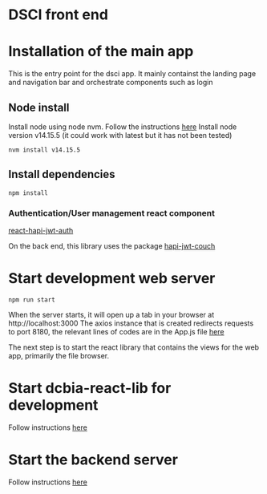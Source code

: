 # DSCI front end

# Installation of the main app

This is the entry point for the dsci app. It mainly containst the landing page and navigation bar and orchestrate components such as login

## Node install 

Install node using node nvm. Follow the instructions [here](https://github.com/nvm-sh/nvm)
Install node version v14.15.5 (it could work with latest but it has not been tested)

```
nvm install v14.15.5
```

## Install dependencies

```
npm install
```

### Authentication/User management react component

[react-hapi-jwt-auth](https://github.com/juanprietob/react-hapi-jwt-auth)

On the back end, this library uses the package [hapi-jwt-couch](https://github.com/juanprietob/hapi-jwt-couch/tree/master/src/hapi-jwt-couch)

# Start development web server

```
npm run start
```

When the server starts, it will open up a tab in your browser at http://localhost:3000 
The axios instance that is created redirects requests to port 8180, the relevant lines of codes are in the App.js file [here](https://github.com/DCBIA-OrthoLab/dsci/blob/master/src/dcbia-react-main/src/App.js#L43-L47)

The next step is to start the react library that contains the views for the web app, primarily the file browser. 


# Start dcbia-react-lib for development

Follow instructions [here](https://github.com/DCBIA-OrthoLab/dsci/tree/master/src/dcbia-react-lib)

# Start the backend server

Follow instructions [here](https://github.com/DCBIA-OrthoLab/dsci/tree/master/src/dcbia-server)
